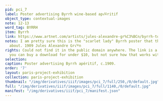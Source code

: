 ```yaml
---
pid: pci_7
label: Poster advertising Byrrh wine-based ap√©ritif
object_type: contextual-images
note: 12-13
word_tag: BYRRH
item: Byrrh
link: https://www.artnet.com/artists/jules-alexandre-gr%C3%BCn/byrrh-tonique-hygi%C3%A9nique-eznTMVS5qc2QPqA-Dnwiaw2
notes: I am pretty sure this is the "scarlet lady" Byrrh poster that the poem is talking
  about. 1909 Jules Alexandre Gr√ºn
rights: Could not find it in the public domain anywhere. The link is a site where
  you can buy a download for under $10, but not sure how that works with usage.
selection: 
caption: Poster advertising Byrrh apéritif, c.1909.
order: '7'
layout: paris-project-exhibition
collection: paris-project-exhibition
thumbnail: "/img/derivatives/iiif/images/pci_7/full/250,/0/default.jpg"
full: "/img/derivatives/iiif/images/pci_7/full/1140,/0/default.jpg"
manifest: "/img/derivatives/iiif/pci_7/manifest.json"
---
```

